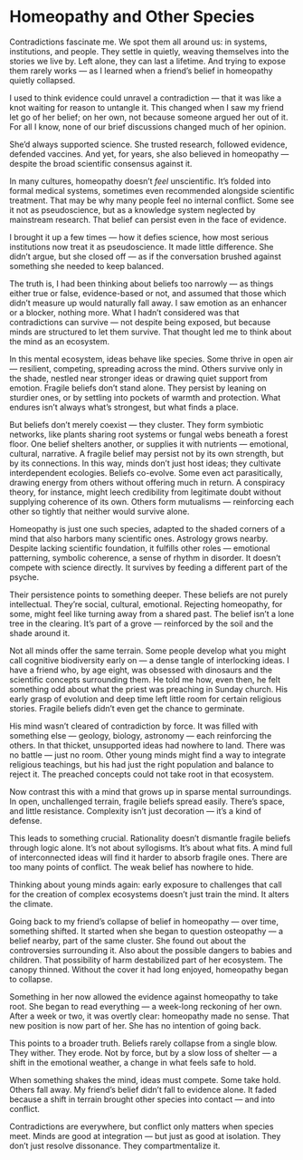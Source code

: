 # Homeopathy and Other Species

Contradictions fascinate me. We spot them all around us: in systems, institutions, and people. They settle in quietly, weaving themselves into the stories we live by. Left alone, they can last a lifetime. And trying to expose them rarely works — as I learned when a friend’s belief in homeopathy quietly collapsed.

I used to think evidence could unravel a contradiction — that it was like a knot waiting for reason to untangle it. This changed when I saw my friend let go of her belief; on her own, not because someone argued her out of it. For all I know, none of our brief discussions changed much of her opinion.

She’d always supported science. She trusted research, followed evidence, defended vaccines. And yet, for years, she also believed in homeopathy — despite the broad scientific consensus against it.

In many cultures, homeopathy doesn’t _feel_ unscientific. It’s folded into formal medical systems, sometimes even recommended alongside scientific treatment. That may be why many people feel no internal conflict. Some see it not as pseudoscience, but as a knowledge system neglected by mainstream research. That belief can persist even in the face of evidence.

I brought it up a few times — how it defies science, how most serious institutions now treat it as pseudoscience. It made little difference. She didn’t argue, but she closed off — as if the conversation brushed against something she needed to keep balanced.

The truth is, I had been thinking about beliefs too narrowly — as things either true or false, evidence-based or not, and assumed that those which didn’t measure up would naturally fall away. I saw emotion as an enhancer or a blocker, nothing more. What I hadn’t considered was that contradictions can survive — not despite being exposed, but because minds are structured to let them survive. That thought led me to think about the mind as an ecosystem.

In this mental ecosystem, ideas behave like species. Some thrive in open air — resilient, competing, spreading across the mind. Others survive only in the shade, nestled near stronger ideas or drawing quiet support from emotion. Fragile beliefs don’t stand alone. They persist by leaning on sturdier ones, or by settling into pockets of warmth and protection. What endures isn’t always what’s strongest, but what finds a place.

But beliefs don’t merely coexist — they cluster. They form symbiotic networks, like plants sharing root systems or fungal webs beneath a forest floor. One belief shelters another, or supplies it with nutrients — emotional, cultural, narrative. A fragile belief may persist not by its own strength, but by its connections. In this way, minds don’t just host ideas; they cultivate interdependent ecologies. Beliefs co-evolve. Some even act parasitically, drawing energy from others without offering much in return. A conspiracy theory, for instance, might leech credibility from legitimate doubt without supplying coherence of its own. Others form mutualisms — reinforcing each other so tightly that neither would survive alone.

Homeopathy is just one such species, adapted to the shaded corners of a mind that also harbors many scientific ones. Astrology grows nearby. Despite lacking scientific foundation, it fulfills other roles — emotional patterning, symbolic coherence, a sense of rhythm in disorder. It doesn’t compete with science directly. It survives by feeding a different part of the psyche.

Their persistence points to something deeper. These beliefs are not purely intellectual. They’re social, cultural, emotional. Rejecting homeopathy, for some, might feel like turning away from a shared past. The belief isn’t a lone tree in the clearing. It’s part of a grove — reinforced by the soil and the shade around it.

Not all minds offer the same terrain. Some people develop what you might call cognitive biodiversity early on — a dense tangle of interlocking ideas. I have a friend who, by age eight, was obsessed with dinosaurs and the scientific concepts surrounding them. He told me how, even then, he felt something odd about what the priest was preaching in Sunday church. His early grasp of evolution and deep time left little room for certain religious stories. Fragile beliefs didn’t even get the chance to germinate.

His mind wasn’t cleared of contradiction by force. It was filled with something else — geology, biology, astronomy — each reinforcing the others. In that thicket, unsupported ideas had nowhere to land. There was no battle — just no room. Other young minds might find a way to integrate religious teachings, but his had just the right population and balance to reject it. The preached concepts could not take root in that ecosystem.

Now contrast this with a mind that grows up in sparse mental surroundings. In open, unchallenged terrain, fragile beliefs spread easily. There’s space, and little resistance. Complexity isn’t just decoration — it’s a kind of defense.

This leads to something crucial. Rationality doesn’t dismantle fragile beliefs through logic alone. It’s not about syllogisms. It’s about what fits. A mind full of interconnected ideas will find it harder to absorb fragile ones. There are too many points of conflict. The weak belief has nowhere to hide.

Thinking about young minds again: early exposure to challenges that call for the creation of complex ecosystems doesn’t just train the mind. It alters the climate.

Going back to my friend’s collapse of belief in homeopathy — over time, something shifted. It started when she began to question osteopathy — a belief nearby, part of the same cluster. She found out about the controversies surrounding it. Also about the possible dangers to babies and children. That possibility of harm destabilized part of her ecosystem. The canopy thinned. Without the cover it had long enjoyed, homeopathy began to collapse.

Something in her now allowed the evidence against homeopathy to take root. She began to read everything — a week-long reckoning of her own. After a week or two, it was overtly clear: homeopathy made no sense. That new position is now part of her. She has no intention of going back.

This points to a broader truth. Beliefs rarely collapse from a single blow. They wither. They erode. Not by force, but by a slow loss of shelter — a shift in the emotional weather, a change in what feels safe to hold.

When something shakes the mind, ideas must compete. Some take hold. Others fall away. My friend’s belief didn’t fall to evidence alone. It faded because a shift in terrain brought other species into contact — and into conflict.

Contradictions are everywhere, but conflict only matters when species meet. Minds are good at integration — but just as good at isolation. They don’t just resolve dissonance. They compartmentalize it.

